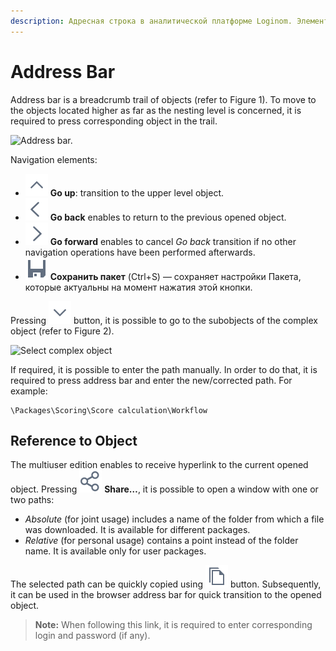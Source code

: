 ```yaml
---
description: Адресная строка в аналитической платформе Loginom. Элементы навигации по объектам. Ссылка на объект в Loginom.
---
```

# Address Bar

Address bar is a breadcrumb trail of objects (refer to Figure 1). To move to the objects located higher as far as the nesting level is concerned, it is required to press corresponding object in the trail.

![Address bar.](address-bar-1.png)

Navigation elements:

* ![Go up](./../images/icons/common/toolbar-controls/up_default.svg) **Go up**: transition to the upper level object.
* ![Go back](./../images/icons/common/toolbar-controls/arrow-l_default.svg) **Go back** enables to return to the previous opened object.
* ![Go forward](./../images/icons/common/toolbar-controls/arrow-r_default.svg) **Go forward** enables to cancel *Go back* transition if no other navigation operations have been performed afterwards.
* ![Сохранить пакет](./../images//icons/common/toolbar-controls/toolbar-controls_18x18_save_default.svg) **Сохранить пакет** (Ctrl+S) — сохраняет настройки Пакета, которые актуальны на момент нажатия этой кнопки.

Pressing ![List of subobjects](./../images/icons/common/toolbar-controls/down_default.svg) button, it is possible to go to the subobjects of the complex object (refer to  Figure 2).

![Select complex object](address-bar-2.png)

If required, it is possible to enter the path manually. In order to do that, it is required to press address bar and enter the new/corrected path. For example:

```text
\Packages\Scoring\Score calculation\Workflow
```

## Reference to Object

The multiuser edition enables to receive hyperlink to the current opened object. Pressing ![Share](./../images/icons/common/toolbar-controls/share_default.svg) **Share…**, it is possible to open a window with one or two paths:

* *Absolute* (for joint usage) includes a name of the folder from which a file was downloaded. It is available for different packages.
* *Relative* (for personal usage) contains a point instead of the folder name. It is available only for user packages.

The selected path can be quickly copied using ![Copy](./../images/icons/common/toolbar-controls/copy_default.svg) button. Subsequently, it can be used in the browser address bar for quick transition to the opened object.

> **Note:** When following this link, it is required to enter corresponding login and password (if any).
